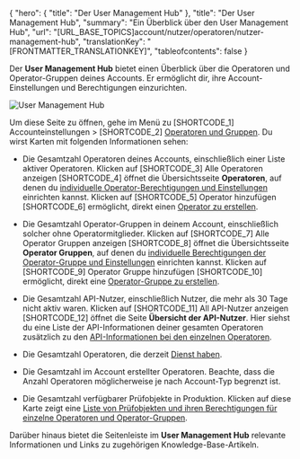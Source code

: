 {
  "hero": {
    "title": "Der User Management Hub"
  },
  "title": "Der User Management Hub",
  "summary": "Ein Überblick über den User Management Hub",
  "url": "[URL_BASE_TOPICS]account/nutzer/operatoren/nutzer-management-hub",
  "translationKey": "[FRONTMATTER_TRANSLATIONKEY]",
  "tableofcontents": false
}

Der **User Management Hub** bietet einen Überblick über die Operatoren und Operator-Gruppen deines Accounts. Er ermöglicht dir, ihre Account-Einstellungen und Berechtigungen einzurichten.

![User Management Hub]([LINK_URL_1])

Um diese Seite zu öffnen, gehe im Menü zu [SHORTCODE_1] Accounteinstellungen > [SHORTCODE_2] [Operatoren und Gruppen]([LINK_URL_2]). Du wirst Karten mit folgenden Informationen sehen:

- Die Gesamtzahl Operatoren deines Accounts, einschließlich einer Liste aktiver Operatoren. Klicken auf [SHORTCODE_3] Alle Operatoren anzeigen [SHORTCODE_4] öffnet die Übersichtsseite **Operatoren**, auf denen du [individuelle Operator-Berechtigungen und Einstellungen]([LINK_URL_3]) einrichten kannst. Klicken auf [SHORTCODE_5] Operator hinzufügen [SHORTCODE_6] ermöglicht, direkt einen [Operator zu erstellen]([LINK_URL_4]).

- Die Gesamtzahl Operator-Gruppen in deinem Account, einschließlich solcher ohne Operatormitglieder. Klicken auf [SHORTCODE_7] Alle Operator Gruppen anzeigen [SHORTCODE_8] öffnet die Übersichtsseite **Operator Gruppen**, auf denen du [individuelle Berechtigungen der Operator-Gruppe und Einstellungen]([LINK_URL_5]) einrichten kannst. Klicken auf [SHORTCODE_9] Operator Gruppe hinzufügen [SHORTCODE_10] ermöglicht, direkt eine [Operator-Gruppe zu erstellen]([LINK_URL_6]).

- Die Gesamtzahl API-Nutzer, einschließlich Nutzer, die mehr als 30 Tage nicht aktiv waren. Klicken auf [SHORTCODE_11] All API-Nutzer anzeigen [SHORTCODE_12] öffnet die Seite **Übersicht der API-Nutzer**. Hier siehst du eine Liste der API-Informationen deiner gesamten Operatoren zusätzlich zu den
[API-Informationen bei den einzelnen Operatoren]([LINK_URL_7]).

- Die Gesamtzahl Operatoren, die derzeit [Dienst haben]([LINK_URL_8]).

- Die Gesamtzahl im Account erstellter Operatoren. Beachte, dass die Anzahl Operatoren möglicherweise je nach Account-Typ begrenzt ist.

- Die Gesamtzahl verfügbarer Prüfobjekte in Produktion. Klicken auf diese Karte zeigt eine [Liste von Prüfobjekten und ihren Berechtigungen für einzelne Operatoren und Operator-Gruppen]([LINK_URL_9]).

Darüber hinaus bietet die Seitenleiste im **User Management Hub** relevante Informationen und Links zu zugehörigen Knowledge-Base-Artikeln.